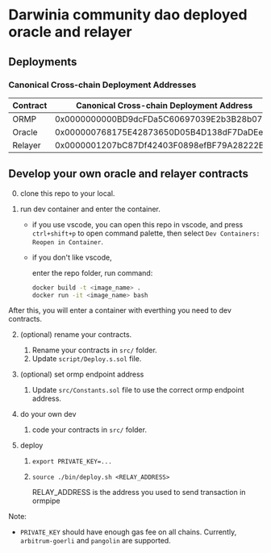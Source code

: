 # Darwinia community dao deployed oracle and relayer

## Deployments

### Canonical Cross-chain Deployment Addresses

| Contract | Canonical Cross-chain Deployment Address   |
| -------- | ------------------------------------------ |
| ORMP     | 0x0000000000BD9dcFDa5C60697039E2b3B28b079b |
| Oracle   | 0x000000768175E42873650D05B4D138dF7DaDEe43 |
| Relayer  | 0x0000001207bC87Df42403F0898efBF79A28222BE |

## Develop your own oracle and relayer contracts

0. clone this repo to your local.

1. run dev container and enter the container.

    * if you use vscode, you can open this repo in vscode, and press `ctrl+shift+p` to open command palette, then select `Dev Containers: Reopen in Container`.

    * if you don't like vscode, 

      enter the repo folder, run command:

      ```bash
      docker build -t <image_name> .
      docker run -it <image_name> bash
      ```

After this, you will enter a container with everthing you need to dev contracts.

2. (optional) rename your contracts.
   
    1. Rename your contracts in `src/` folder. 
    2. Update `script/Deploy.s.sol` file.

3. (optional) set ormp endpoint address

    1. Update `src/Constants.sol` file to use the correct ormp endpoint address.

4. do your own dev

    1. code your contracts in `src/` folder.

5. deploy

    1. `export PRIVATE_KEY=...`
    2. `source ./bin/deploy.sh <RELAY_ADDRESS>`

       RELAY_ADDRESS is the address you used to send transaction in ormpipe

Note:

* `PRIVATE_KEY` should have enough gas fee on all chains. Currently, `arbitrum-goerli` and `pangolin` are supported.
